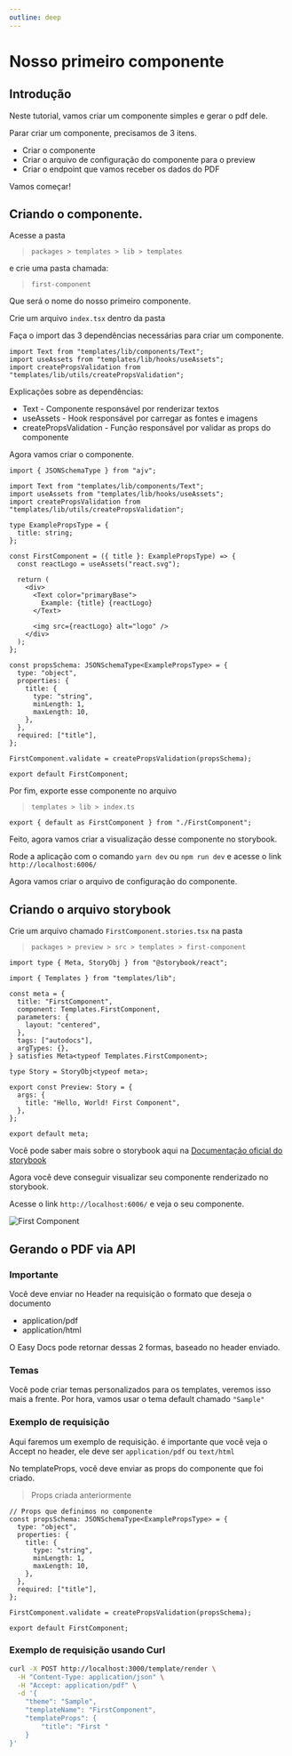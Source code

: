 ```yaml
---
outline: deep
---
```


# Nosso primeiro componente

## Introdução

Neste tutorial, vamos criar um componente simples e gerar o pdf dele.

Parar criar um componente, precisamos de 3 itens.

- Criar o componente
- Criar o arquivo de configuração do componente para o preview
- Criar o endpoint que vamos receber os dados do PDF

Vamos começar!

## Criando o componente.

Acesse a pasta

> `packages > templates > lib > templates`

e crie uma pasta chamada:

> `first-component`

Que será o nome do nosso primeiro componente.

Crie um arquivo `index.tsx` dentro da pasta

Faça o import das 3 dependências necessárias para criar um componente.

```tsx
import Text from "templates/lib/components/Text";
import useAssets from "templates/lib/hooks/useAssets";
import createPropsValidation from "templates/lib/utils/createPropsValidation";
```

Explicações sobre as dependências:

- Text - Componente responsável por renderizar textos
- useAssets - Hook responsável por carregar as fontes e imagens
- createPropsValidation - Função responsável por validar as props do componente

Agora vamos criar o componente.

```tsx
import { JSONSchemaType } from "ajv";

import Text from "templates/lib/components/Text";
import useAssets from "templates/lib/hooks/useAssets";
import createPropsValidation from "templates/lib/utils/createPropsValidation";

type ExamplePropsType = {
  title: string;
};

const FirstComponent = ({ title }: ExamplePropsType) => {
  const reactLogo = useAssets("react.svg");

  return (
    <div>
      <Text color="primaryBase">
        Example: {title} {reactLogo}
      </Text>

      <img src={reactLogo} alt="logo" />
    </div>
  );
};

const propsSchema: JSONSchemaType<ExamplePropsType> = {
  type: "object",
  properties: {
    title: {
      type: "string",
      minLength: 1,
      maxLength: 10,
    },
  },
  required: ["title"],
};

FirstComponent.validate = createPropsValidation(propsSchema);

export default FirstComponent;
```

Por fim, exporte esse componente no arquivo

> `templates > lib > index.ts`

```tsx
export { default as FirstComponent } from "./FirstComponent";
```

Feito, agora vamos criar a visualização desse componente no storybook.

Rode a aplicação com o comando `yarn dev` ou `npm run dev` e acesse o link `http://localhost:6006/`

Agora vamos criar o arquivo de configuração do componente.

## Criando o arquivo storybook

Crie um arquivo chamado `FirstComponent.stories.tsx` na pasta

> `packages > preview > src > templates > first-component`

```tsx
import type { Meta, StoryObj } from "@storybook/react";

import { Templates } from "templates/lib";

const meta = {
  title: "FirstComponent",
  component: Templates.FirstComponent,
  parameters: {
    layout: "centered",
  },
  tags: ["autodocs"],
  argTypes: {},
} satisfies Meta<typeof Templates.FirstComponent>;

type Story = StoryObj<typeof meta>;

export const Preview: Story = {
  args: {
    title: "Hello, World! First Component",
  },
};

export default meta;
```

Você pode saber mais sobre o storybook aqui na [Documentação oficial do storybook](https://storybook.js.org/docs/get-started/react-vite)

Agora você deve conseguir visualizar seu componente renderizado no storybook.

Acesse o link `http://localhost:6006/` e veja o seu componente.

<!-- Imagem -->

![First Component](/img/components/easy-docs/first-component-storybook.jpg)

## Gerando o PDF via API

### Importante

Você deve enviar no Header na requisição o formato que deseja o documento

- application/pdf
- application/html

O Easy Docs pode retornar dessas 2 formas, baseado no header enviado.

### Temas

Você pode criar temas personalizados para os templates, veremos isso mais a frente.
Por hora, vamos usar o tema default chamado `"Sample"`

### Exemplo de requisição

Aqui faremos um exemplo de requisição.
é importante que você veja o Accept no header, ele deve ser `application/pdf` ou `text/html`

No templateProps, você deve enviar as props do componente que foi criado.

> Props criada anteriormente

```tsx
// Props que definimos no componente
const propsSchema: JSONSchemaType<ExamplePropsType> = {
  type: "object",
  properties: {
    title: {
      type: "string",
      minLength: 1,
      maxLength: 10,
    },
  },
  required: ["title"],
};

FirstComponent.validate = createPropsValidation(propsSchema);

export default FirstComponent;
```

### Exemplo de requisição usando Curl

```sh
curl -X POST http://localhost:3000/template/render \
  -H "Content-Type: application/json" \
  -H "Accept: application/pdf" \
  -d '{
    "theme": "Sample",
    "templateName": "FirstComponent",
    "templateProps": {
        "title": "First "
    }
}'
```
